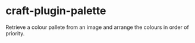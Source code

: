 # craft-plugin-palette
Retrieve a colour pallete from an image and arrange the colours in order of priority. 
